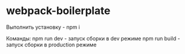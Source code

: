 # webpack-boilerplate

Выполнить установку - npm i

Команды:
npm run dev - запуск сборки в dev режиме
npm run build - запуск сборки в production режиме
